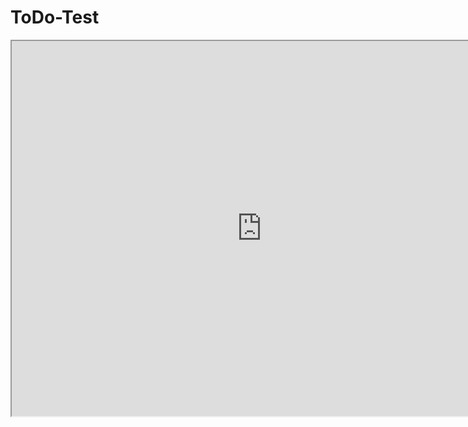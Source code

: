 # ToDo-Test
<html>
<body>
    <iframe src="https://htetlinoo.github.io/ToDo.github.io/" width="800" height="600"></iframe>
</body>
</html>
